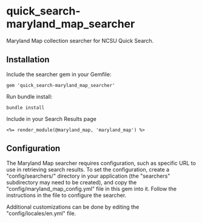# quick_search-maryland_map_searcher

Maryland Map collection searcher for NCSU Quick Search.

## Installation

Include the searcher gem in your Gemfile:

```
gem 'quick_search-maryland_map_searcher'
```

Run bundle install:

```
bundle install
```

Include in your Search Results page

```
<%= render_module(@maryland_map, 'maryland_map') %>
```

## Configuration

The Maryland Map searcher requires configuration, such as specific URL to
use in retrieving search results. To set the configuration, create a
"config/searchers/" directory in your application (the "searchers" subdirectory
may need to be created), and copy the "config/maryland_map_config.yml" file
in this gem into it. Follow the instructions in the file to configure the
searcher.

Additional customizations can be done by editing the "config/locales/en.yml"
file.
